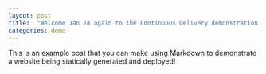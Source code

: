 ```yaml
---
layout: post
title:  "Welcome Jan 24 again to the Continuous Delivery demonstration!"
categories: demo
---
```


This is an example post that you can make using Markdown to demonstrate a website being statically generated and deployed!
